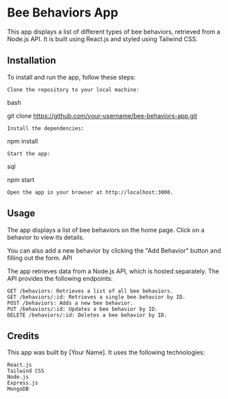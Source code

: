 # Bee Behaviors App

This app displays a list of different types of bee behaviors, retrieved from a Node.js API. It is built using React.js and styled using Tailwind CSS.
## Installation

To install and run the app, follow these steps:

    Clone the repository to your local machine:

bash

git clone https://github.com/your-username/bee-behaviors-app.git

    Install the dependencies:

npm install

    Start the app:

sql

npm start

    Open the app in your browser at http://localhost:3000.

## Usage

The app displays a list of bee behaviors on the home page. Click on a behavior to view its details.

You can also add a new behavior by clicking the "Add Behavior" button and filling out the form.
API

The app retrieves data from a Node.js API, which is hosted separately. The API provides the following endpoints:

    GET /behaviors: Retrieves a list of all bee behaviors.
    GET /behaviors/:id: Retrieves a single bee behavior by ID.
    POST /behaviors: Adds a new bee behavior.
    PUT /behaviors/:id: Updates a bee behavior by ID.
    DELETE /behaviors/:id: Deletes a bee behavior by ID.

## Credits

This app was built by [Your Name]. It uses the following technologies:

    React.js
    Tailwind CSS
    Node.js
    Express.js
    MongoDB
